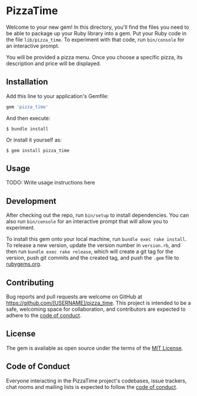 # PizzaTime

Welcome to your new gem! In this directory, you'll find the files you need to be able to package up your Ruby library into a gem. Put your Ruby code in the file `lib/pizza_time`. To experiment with that code, run `bin/console` for an interactive prompt.

You will be provided a pizza menu. Once you choose a specific pizza, its description and price will be displayed. 

## Installation

Add this line to your application's Gemfile:

```ruby
gem 'pizza_time'
```

And then execute:

    $ bundle install

Or install it yourself as:

    $ gem install pizza_time

## Usage

TODO: Write usage instructions here

## Development

After checking out the repo, run `bin/setup` to install dependencies. You can also run `bin/console` for an interactive prompt that will allow you to experiment.

To install this gem onto your local machine, run `bundle exec rake install`. To release a new version, update the version number in `version.rb`, and then run `bundle exec rake release`, which will create a git tag for the version, push git commits and the created tag, and push the `.gem` file to [rubygems.org](https://rubygems.org).

## Contributing

Bug reports and pull requests are welcome on GitHub at https://github.com/[USERNAME]/pizza_time. This project is intended to be a safe, welcoming space for collaboration, and contributors are expected to adhere to the [code of conduct](https://github.com/[USERNAME]/pizza_time/blob/master/CODE_OF_CONDUCT.md).

## License

The gem is available as open source under the terms of the [MIT License](https://opensource.org/licenses/MIT).

## Code of Conduct

Everyone interacting in the PizzaTime project's codebases, issue trackers, chat rooms and mailing lists is expected to follow the [code of conduct](https://github.com/[USERNAME]/pizza_time/blob/master/CODE_OF_CONDUCT.md).
